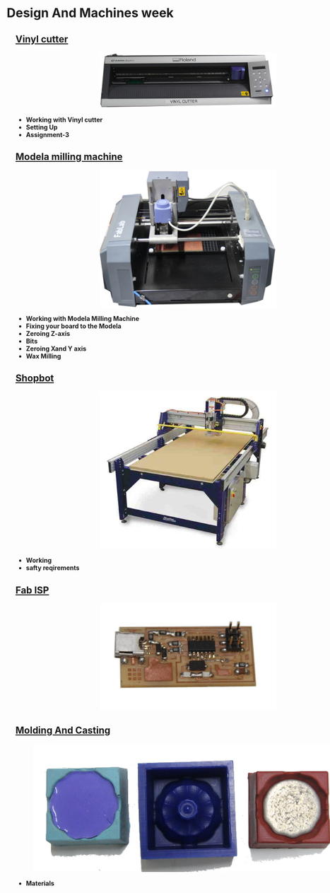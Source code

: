 <div style="width:800px; margin:0 auto;">

# Design And Machines week

<div style="margin-left:2.5%">

## [Vinyl cutter](week2_1.html)

<center><a href="week2_1.html"><img src="img/vinyl_cutter/vinyl1.png" width= "400"/></a></center>

* <b>Working with Vinyl cutter</b>
* <b>Setting Up</b>
* <b>Assignment-3</b>

## [Modela milling machine](week2_2.html)

<center><a href="week2_2.html"><img src="img/modella_milling/m.JPG" width= "400"/></a></center>

* <b>Working with Modela Milling Machine</b>
* <b>Fixing your board to the Modela</b>
* <b>Zeroing Z-axis</b>
* <b>Bits</b>
* <b>Zeroing Xand Y axis</b>
* <b>Wax Milling</b>

## [Shopbot](week2_4.html)

<center><a href="week2_4.html"><img src="img/shopbot/shopbot.jpg" width= "400"/></a></center>

* <b>Working</b>
* <b>safty reqirements</b>


## [Fab ISP](week2_3.html)

<center><a href="week2_3.html"><img src="img/fabISP/fabISP1.JPG" width= "400"/></a></center>




## [Molding And Casting](week2_5.html)

<center><a href="week2_5.html"><img src="img/mould_cast/mc2.JPG" width= "700"/></a></center>

* <b>Materials</b>

</div>
